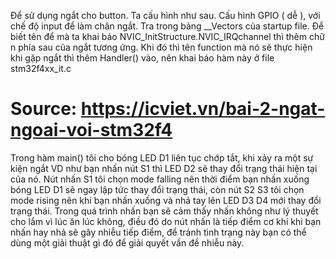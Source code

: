 ﻿Để sử dụng ngắt cho button. Ta cấu hình như sau.
Cấu hình GPIO ( dễ ), với chế độ input để làm chân ngắt.
Tra trong bảng __Vectors của startup file.
Để biết tên để mà ta khai báo NVIC_InitStructure.NVIC_IRQchannel thì thêm chữ n phía sau của ngắt tương ứng. Khi đó thì tên function mà nó sẽ thực hiện khi gặp ngắt thì thêm Handler() vào, nên khai báo hàm này ở file stm32f4xx_it.c

# Source: https://icviet.vn/bai-2-ngat-ngoai-voi-stm32f4
Trong hàm main() tôi cho bóng LED D1 liên tục chớp tắt, 
khi xảy ra một sự kiện ngắt VD như bạn nhấn nút S1 thì LED D2 sẽ thay đổi trạng thái hiện tại của nó. 
Nút nhấn S1 tôi chọn mode falling nên thời điểm bạn nhấn xuống bóng LED D1 sẽ ngay lập tức thay đổi trạng thái, 
còn nút S2 S3 tôi chọn mode rising nên khi bạn nhấn xuống và nhả tay lên LED D3 D4 mới thay đổi trạng thái. 
Trong quá trình nhấn bạn sẽ cảm thấy nhấn không như lý thuyết cho lắm vì lúc ăn lúc không, 
điều đó do nút nhấn là tiếp điểm cơ khí khi bạn nhấn hay nhả sẽ gây nhiễu tiếp điểm, 
để tránh tình trạng này bạn có thể dùng một giải thuật gì đó để giải quyết vấn đề nhiễu này.